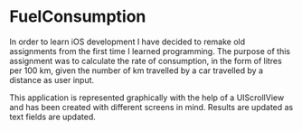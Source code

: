 # FuelConsumption

In order to learn iOS development I have decided to remake old assignments from the first time I learned programming. The purpose of this assignment was to calculate the rate of consumption, in the form of litres per 100 km, given the number of km travelled by a car travelled by a distance as user input.

This application is represented graphically with the help of a UIScrollView and has been created with different screens in mind. Results are updated as text fields are updated.
